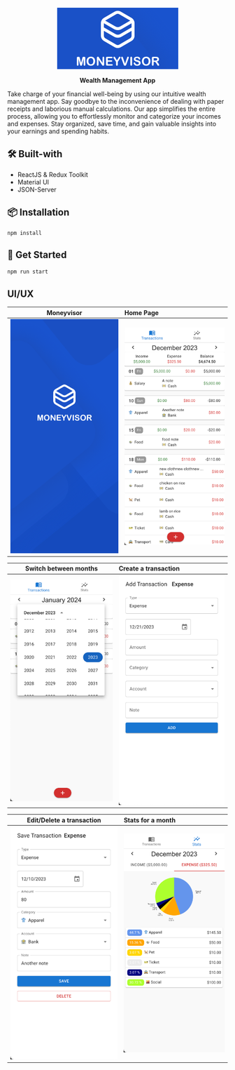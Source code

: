 <div align="center">

![](screens/moneyvisor_logo.png)


<b>Wealth Management App</b>
</div>
<p>Take charge of your financial well-being by using our intuitive wealth management app. Say goodbye to the inconvenience of dealing with paper receipts and laborious manual calculations. Our app simplifies the entire process, allowing you to effortlessly monitor and categorize your incomes and expenses. Stay organized, save time, and gain valuable insights into your earnings and spending habits.</p>

## 🛠 Built-with

- ReactJS & Redux Toolkit
- Material UI
- JSON-Server

## 📦 Installation

```bash
npm install
```

## 🚀 Get Started

```bash
npm run start
```

## UI/UX


Moneyvisor                    |  Home Page
:----------------------------:|:---------------------------
![](screens/logo_screen.png)  |  ![](screens/home_page.png)


Switch between months                 |  Create a transaction
:--------------------------------------:|:------------------------------------
![](screens/switch_between_months.png)  |  ![](screens/create_transaction.png)

Edit/Delete a transaction           |  Stats for a month
:----------------------------------:|:----------------------------
![](screens/edit_transaction.png)   |  ![](screens/stats_page.png)